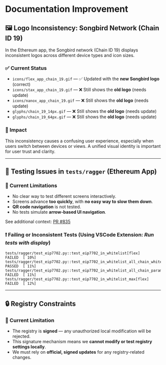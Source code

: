 # Documentation Improvement

## 🖼️ Logo Inconsistency: Songbird Network (Chain ID 19)

In the Ethereum app, the Songbird network (Chain ID 19) displays inconsistent logos across different device types and icon sizes.

### ✅ Current Status

- `icons/flex_app_chain_19.gif` — ✅ Updated with the **new Songbird logo** (correct)
- `icons/stax_app_chain_19.gif` — ❌ Still shows the **old logo** (needs update)
- `icons/nanox_app_chain_19.gif` — ❌ Still shows the **old logo** (needs update)
- `glyphs/chain_19_14px.gif` — ❌ Still shows the **old logo** (needs update)
- `glyphs/chain_19_64px.gif` — ❌ Still shows the **old logo** (needs update)

### 🧭 Impact

This inconsistency causes a confusing user experience, especially when users switch between devices or views. A unified visual identity is important for user trust and clarity.

---

## 🧪 Testing Issues in `tests/ragger` (Ethereum App)

### 🚫 Current Limitations

- No clear way to test different screens interactively.
- Screens advance **too quickly**, with **no easy way to slow them down**.
- **QR code navigation** is not tested.
- No tests simulate **arrow-based UI navigation**.

See additional context: [PR #835](https://github.com/LedgerHQ/app-ethereum/pull/835)

### ❗ Failing or Inconsistent Tests (Using VSCode Extension: *Run tests with display*)

```plaintext
tests/ragger/test_eip7702.py::test_eip7702_in_whitelist[flex]                        FAILED  [ 10%]
tests/ragger/test_eip7702.py::test_eip7702_in_whitelist_all_chain_whitelisted[flex]  PASSED  [ 11%]
tests/ragger/test_eip7702.py::test_eip7702_in_whitelist_all_chain_param[flex]        FAILED  [ 11%]
tests/ragger/test_eip7702.py::test_eip7702_in_whitelist_max[flex]                    FAILED  [ 12%]
```

---

## 🔒 Registry Constraints

### 🚧 Current Limitation

- The registry is **signed** — any unauthorized local modification will be rejected.
- This signature mechanism means we **cannot modify or test registry settings locally**.
- We must rely on **official, signed updates** for any registry-related changes.
